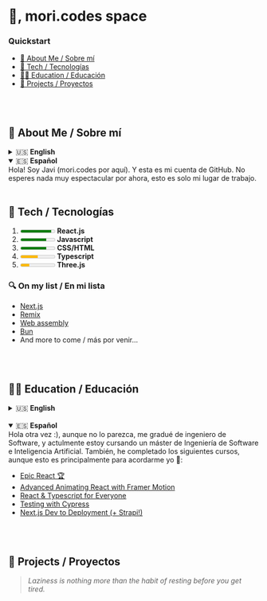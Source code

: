 # 👋, mori.codes space
### Quickstart
* <a href="#about"> 🤔 About Me / Sobre mí</a>
* <a href="#tech">🤖 Tech / Tecnologías</a>
* <a href="#education">🧑‍🎓 Education / Educación</a>
* <a href="#projects">📂 Projects / Proyectos</a>
<br>
<br>

<h2 id="about"> 🤔 About Me / Sobre mí</h2>
<details>
<summary>🇺🇸 <strong>English</strong></summary>
Hello! I am Javi (mori.codes over here). And this is my GitHub account. Don't expect nothing too spectacular yet, this is just my learning space.
</details>
<details open>
<summary>🇪🇸 <strong>Español</strong></summary>
Hola! Soy Javi (mori.codes por aquí). Y esta es mi cuenta de GitHub. No esperes nada muy espectacular por ahora, esto es solo mi lugar de trabajo.
</details>
<br>

<h2 id="tech">🤖 Tech / Tecnologías</h2>

1. <meter min="0" max="100" low="25" high="75" optimum="100" value="90">90%</meter> **React.js** 
2. <meter min="0" max="100" low="25" high="75" optimum="100" value="75">75%</meter> **Javascript** 
3. <meter min="0" max="100" low="25" high="75" optimum="100" value="75">75%</meter> **CSS/HTML**
4.  <meter min="0" max="100" low="25" high="75" optimum="100" value="50">50%</meter> **Typescript**
5. <meter min="0" max="100" low="25" high="75" optimum="100" value="25">25%</meter> **Three.js**

### 🔍 On my list / En mi lista
* <a href="https://nextjs.org/">Next.js
* <a href="https://remix.run/">Remix
* <a href="https://webassembly.org/">Web assembly
* <a href="https://bun.sh/">Bun </a>
* And more to come / más por venir...
<br>
<br>

<h2 id="education">🧑‍🎓 Education / Educación</h2>
<details>
<summary>🇺🇸 <strong>English</strong></summary>

Hi again :), although it might not look like it, I graduated as a Software Engineer, and currently I am taking a Masters in Software Engineer and Artificial Intelligence. Also, I've finished the following courses, however, this is more a list for myself 🧠:

* <a href="https://epicreact.dev/">Epic React 🏆
* <a href="https://leveluptutorials.com/tutorials/advanced-animating-react-with-framer-motion/what-s-new-in-framer-motion-2">Advanced Animating React with Framer Motion
* <a href="https://leveluptutorials.com/tutorials/react-and-typescript-for-everyone/series-introduction">React & Typescript for Everyone
* <a href="https://leveluptutorials.com/tutorials/testing-with-cypress/what-is-cypress">Testing with Cypress
* <a href="https://leveluptutorials.com/tutorials/testing-with-cypress/what-is-cypress">Next.js Dev to Deployment (+ Strapi!) </a>
</details>
<br>
<details open>
<summary>🇪🇸 <strong>Español</strong></summary>
Hola otra vez :), aunque no lo parezca, me gradué de ingeniero de Software, y actulmente estoy cursando un máster de Ingeniería de Software e Inteligencia Artificial. También, he completado los siguientes cursos, aunque esto es principalmente para acordarme yo 🧠:

* <a href="https://epicreact.dev/">Epic React 🏆
* <a href="https://leveluptutorials.com/tutorials/advanced-animating-react-with-framer-motion/what-s-new-in-framer-motion-2">Advanced Animating React with Framer Motion
* <a href="https://leveluptutorials.com/tutorials/react-and-typescript-for-everyone/series-introduction">React & Typescript for Everyone
* <a href="https://leveluptutorials.com/tutorials/testing-with-cypress/what-is-cypress">Testing with Cypress
* <a href="https://leveluptutorials.com/tutorials/testing-with-cypress/what-is-cypress">Next.js Dev to Deployment (+ Strapi!) </a>

</details>
<br>
<br>

<h2 id="projects">📂 Projects / Proyectos</h2>

> *Laziness is nothing more than the habit of resting before you get tired.*